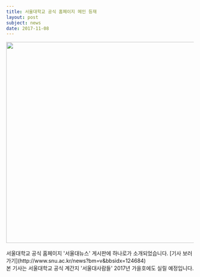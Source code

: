 ```yaml
---
title: 서울대학교 공식 홈페이지 메인 등재
layout: post
subject: news
date: 2017-11-08
---
```

<img src="https://github.com/hsb6350/hanaro.github.io/blob/master/assets/acts/20171108.jpg?raw=true" width="600" height="540"/>
<br/><br/>
서울대학교 공식 홈페이지 '서울대뉴스' 게시판에 하나로가 소개되었습니다. [기사 보러가기](http://www.snu.ac.kr/news?bm=v&bbsidx=124684) <br/>
본 기사는 서울대학교 공식 계간지 '서울대사람들' 2017년 가을호에도 실릴 예정입니다.
